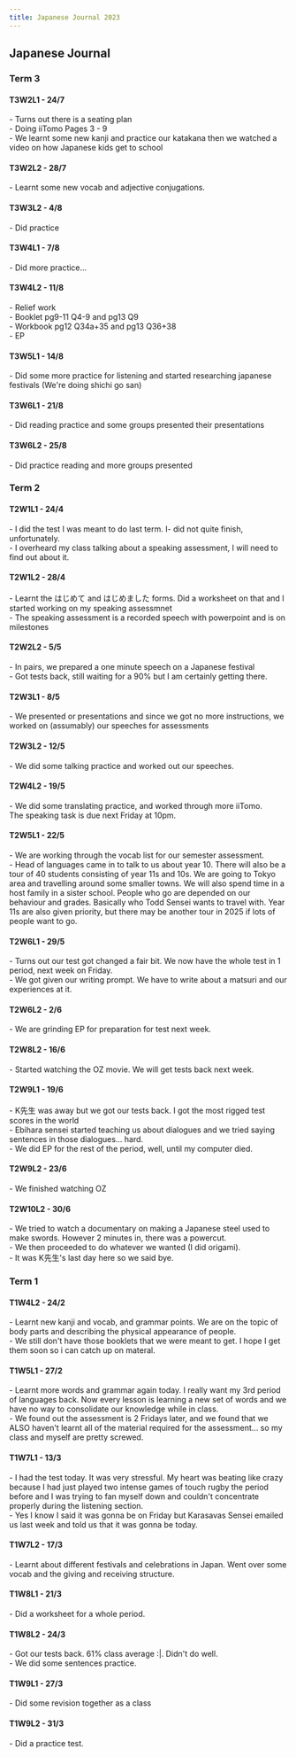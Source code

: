 ```yaml
---
title: Japanese Journal 2023
---
```


<body>
  <h2>Japanese Journal</h2>
  <h3>Term 3</h3>
  <h4>T3W2L1 - 24/7</h4>
  <p>- Turns out there is a seating plan<br>- Doing iiTomo Pages 3 - 9<br>- We learnt some new kanji and practice our katakana then we watched a video on how Japanese kids get to school</p>
  <h4>T3W2L2 - 28/7</h4>
  <p>- Learnt some new vocab and adjective conjugations.</p>
  <h4>T3W3L2 - 4/8</h4>
  <p>- Did practice</p>
  <h4>T3W4L1 - 7/8</h4>
  <p>- Did more practice...</p>
  <h4>T3W4L2 - 11/8</h4>
  <p>- Relief work<br>- Booklet pg9-11 Q4-9 and pg13 Q9<br>- Workbook pg12 Q34a+35 and pg13 Q36+38<br>- EP</p>
  <h4>T3W5L1 - 14/8</h4>
  <p>- Did some more practice for listening and started researching japanese festivals (We're doing shichi go san)</p>
  <h4>T3W6L1 - 21/8</h4>
  <p>- Did reading practice and some groups presented their presentations</p>
  <h4>T3W6L2 - 25/8</h4>
  <p>- Did practice reading and more groups presented</p>

















  
  <h3>Term 2</h3>
  <h4>T2W1L1 - 24/4</h4>
  <p>- I did the test I was meant to do last term. I- did not quite finish, unfortunately.<br>- I overheard my class talking about a speaking assessment, I will need to find out about it.</p>
  <h4>T2W1L2 - 28/4</h4>
  <p>- Learnt the はじめて and はじめました forms. Did a worksheet on that and I started working on my speaking assessmnet<br>- The speaking assessment is a recorded speech with powerpoint and is on milestones</p>
  <h4>T2W2L2 - 5/5</h4>
  <p>- In pairs, we prepared a one minute speech on a Japanese festival<br>- Got tests back, still waiting for a 90% but I am certainly getting there.</p>
  <h4>T2W3L1 - 8/5</h4>
  <p>- We presented or presentations and since we got no more instructions, we worked on (assumably) our speeches for assessments</p>
  <h4>T2W3L2 - 12/5</h4>
  <p>- We did some talking practice and worked out our speeches.</p>
  <h4>T2W4L2 - 19/5</h4>
  <p>- We did some translating practice, and worked through more iiTomo.<br>The speaking task is due next Friday at 10pm.</p>
  <h4>T2W5L1 - 22/5</h4>
  <p>- We are working through the vocab list for our semester assessment.<br>- Head of languages came in to talk to us about year 10. There will also be a tour of 40 students consisting of year 11s and 10s. We are going to Tokyo area and travelling around some smaller towns. We will also spend time in a host family in a sister school. People who go are depended on our behaviour and grades. Basically who Todd Sensei wants to travel with. Year 11s are also given priority, but there may be another tour in 2025 if lots of people want to go.</p>
  <h4>T2W6L1 - 29/5</h4>
  <p>- Turns out our test got changed a fair bit. We now have the whole test in 1 period, next week on Friday.<br>- We got given our writing prompt. We have to write about a matsuri and our experiences at it.</p>
  <h4>T2W6L2 - 2/6</h4>
  <p>- We are grinding EP for preparation for test next week.</p>
  <h4>T2W8L2 - 16/6</h4>
  <p>- Started watching the OZ movie. We will get tests back next week.</p>
  <h4>T2W9L1 - 19/6</h4>
  <p>- K先生 was away but we got our tests back. I got the most rigged test scores in the world<br>- Ebihara sensei started teaching us about dialogues and we tried saying sentences in those dialogues... hard.<br>- We did EP for the rest of the period, well, until my computer died.</p>
  <h4>T2W9L2 - 23/6</h4>
  <p>- We finished watching OZ</p>
  <h4>T2W10L2 - 30/6</h4>
  <p>- We tried to watch a documentary on making a Japanese steel used to make swords. However 2 minutes in, there was a powercut.<br>- We then proceeded to do whatever we wanted (I did origami).<br>- It was K先生's last day here so we said bye.</p>








  <h3>Term 1</h3>
  <h4>T1W4L2 - 24/2</h4>
  <p>- Learnt new kanji and vocab, and grammar points. We are on the topic of body parts and describing the physical appearance of people.<br>- We still don't have those booklets that we were meant to get. I hope I get them soon so i can catch up on materal.</p>
  <h4>T1W5L1 - 27/2</h4>
  <p>- Learnt more words and grammar again today. I really want my 3rd period of languages back. Now every lesson is learning a new set of words and we have no way to consolidate our knowledge while in class.<br>- We found out the assessment is 2 Fridays later, and we found that we ALSO haven't learnt all of the material required for the assessment... so my class and myself are pretty screwed.</p>
  <h4>T1W7L1 - 13/3</h4>
  <p>- I had the test today. It was very stressful. My heart was beating like crazy because I had just played two intense games of touch rugby the period before and I was trying to fan myself down and couldn't concentrate properly during the listening section.<br>- Yes I know I said it was gonna be on Friday but Karasavas Sensei emailed us last week and told us that it was gonna be today.</p>
  <h4>T1W7L2 - 17/3</h4>
  <p>- Learnt about different festivals and celebrations in Japan. Went over some vocab and the giving and receiving structure.</p>
  <h4>T1W8L1 - 21/3</h4>
  <p>- Did a worksheet for a whole period.</p>
  <h4>T1W8L2 - 24/3</h4>
  <p>- Got our tests back. 61% class average :|. Didn't do well.<br>- We did some sentences practice.</p>
  <h4>T1W9L1 - 27/3</h4>
  <p>- Did some revision together as a class</p>
  <h4>T1W9L2 - 31/3</h4>
  <p>- Did a practice test.</p>
</body>

